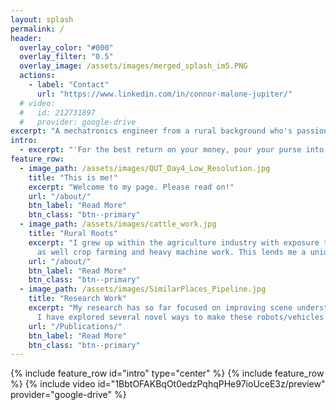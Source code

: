 ```yaml
---
layout: splash
permalink: /
header:
  overlay_color: "#000"
  overlay_filter: "0.5"
  overlay_image: /assets/images/merged_splash_im5.PNG
  actions:
    - label: "Contact"
      url: "https://www.linkedin.com/in/connor-malone-jupiter/"
  # video:
  #   id: 212731897
  #   provider: google-drive
excerpt: "A mechatronics engineer from a rural background who's passionate about robotics, autonomous vehicles, computer vision and the agriculture industry"
intro: 
  - excerpt: "'For the best return on your money, pour your purse into your head.' \n -- Benjamin Franklin"
feature_row:
  - image_path: /assets/images/QUT_Day4_Low_Resolution.jpg
    title: "This is me!"
    excerpt: "Welcome to my page. Please read on!"
    url: "/about/"
    btn_label: "Read More"
    btn_class: "btn--primary"
  - image_path: /assets/images/cattle_work.jpg
    title: "Rural Roots"
    excerpt: "I grew up within the agriculture industry with exposure to a range of livestock work from farming to feedlotting (cattle and sheep mostly) 
      as well crop farming and heavy machine work. This lends me a unique perspective on many problems."
    url: "/about/"
    btn_label: "Read More"
    btn_class: "btn--primary"
  - image_path: /assets/images/SimilarPlaces_Pipeline.jpg
    title: "Research Work"
    excerpt: "My research has so far focused on improving scene understanding and place recognition for autonomous platforms in challenging conditions.
      I have explored several novel ways to make these robots/vehicles more robust to difficult environments."
    url: "/Publications/"
    btn_label: "Read More"
    btn_class: "btn--primary"
---
```


{% include feature_row id="intro" type="center" %}
{% include feature_row %}
{% include video id="1BbtOFAKBqOt0edzPqhqPHe97ioUceE3z/preview" provider="google-drive" %}